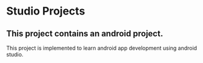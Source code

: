 # Studio Projects

## This project contains an android project.

This project is implemented to learn android app development using android studio.
